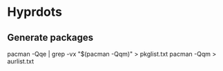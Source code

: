# Hyprdots


## Generate packages
pacman -Qqe | grep -vx "$(pacman -Qqm)" > pkglist.txt
pacman -Qqm > aurlist.txt
